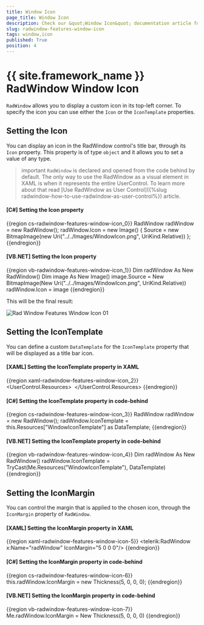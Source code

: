 ```yaml
---
title: Window Icon
page_title: Window Icon
description: Check our &quot;Window Icon&quot; documentation article for the RadWindow {{ site.framework_name }} control.
slug: radwindow-features-window-icon
tags: window,icon
published: True
position: 4
---
```


# {{ site.framework_name }} RadWindow Window Icon

`RadWindow` allows you to display a custom icon in its top-left corner. To specify the icon you can use either the `Icon` or the `IconTemplate` properties.

## Setting the Icon

You can display an icon in the RadWindow control's title bar, through its `Icon` property. This property is of type `object` and it allows you to set a value of any type.

>important `RadWindow` is declared and opened from the code behind by default. The only way to use the RadWindow as a visual element in XAML is when it represents the entire UserControl. To learn more about that read [Use RadWindow as User Control]({%slug radwindow-how-to-use-radwindow-as-user-control%}) article.

#### __[C#] Setting the Icon property__

{{region cs-radwindow-features-window-icon_0}}
	RadWindow radWindow = new RadWindow();
	radWindow.Icon = new Image()
	{
	    Source = new BitmapImage(new Uri("../../Images/WindowIcon.png", UriKind.Relative))
	};
{{endregion}}

#### __[VB.NET] Setting the Icon property__

{{region vb-radwindow-features-window-icon_1}}
	Dim radWindow As New RadWindow()
	Dim image As New Image()
	image.Source = New BitmapImage(New Uri("../../Images/WindowIcon.png", UriKind.Relative))
	radWindow.Icon = image
{{endregion}}

This will be the final result:

![Rad Window Features Window Icon 01](images/RadWindow_Features_Window_Icon_01.png)

## Setting the IconTemplate

You can define a custom `DataTemplate` for the `IconTemplate` property that will be displayed as a title bar icon.

#### __[XAML] Setting the IconTemplate property in XAML__

{{region xaml-radwindow-features-window-icon_2}}
	<UserControl.Resources>
	    <DataTemplate x:Key="WindowIconTemplate">
	        <Image Source="/Images/WindowIcon.png" Stretch="None" />
	    </DataTemplate>
	</UserControl.Resources>
{{endregion}}

#### __[C#] Setting the IconTemplate property in code-behind__

{{region cs-radwindow-features-window-icon_3}}
	RadWindow radWindow = new RadWindow();
	radWindow.IconTemplate = this.Resources["WindowIconTemplate"] as DataTemplate;
{{endregion}}

#### __[VB.NET] Setting the IconTemplate property in code-behind__

{{region vb-radwindow-features-window-icon_4}}
	Dim radWindow As New RadWindow()
	radWindow.IconTemplate = TryCast(Me.Resources("WindowIconTemplate"), DataTemplate)
{{endregion}}

## Setting the IconMargin

You can control the margin that is applied to the chosen icon, through the `IconMargin` property of `RadWindow`.

#### __[XAML] Setting the IconMargin property in XAML__

{{region xaml-radwindow-features-window-icon-5}}
	<telerik:RadWindow x:Name="radWindow" IconMargin="5 0 0 0"/>
{{endregion}}

#### __[C#] Setting the IconMargin property in code-behind__

{{region cs-radwindow-features-window-icon-6}}
	this.radWindow.IconMargin = new Thickness(5, 0, 0, 0);
{{endregion}}

#### __[VB.NET] Setting the IconMargin property in code-behind__

{{region vb-radwindow-features-window-icon-7}}
	Me.radWindow.IconMargin = New Thickness(5, 0, 0, 0)
{{endregion}}
